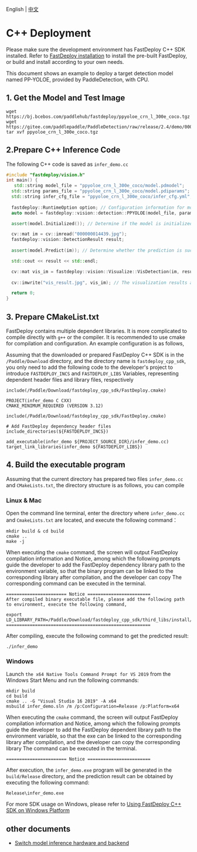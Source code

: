 English | [中文](../../../cn/quick_start/models/cpp.md)
# C++ Deployment

Please make sure the development environment has FastDeploy C++ SDK installed. Refer to [FastDeploy installation](../../build_and_install/) to install the pre-built FastDeploy, or build and install according to your own needs.

This document shows an example to deploy a target detection model named PP-YOLOE, provided by PaddleDetection, with CPU.

## 1. Get the Model and Test Image

```
wget https://bj.bcebos.com/paddlehub/fastdeploy/ppyoloe_crn_l_300e_coco.tgz
wget https://gitee.com/paddlepaddle/PaddleDetection/raw/release/2.4/demo/000000014439.jpg
tar xvf ppyoloe_crn_l_300e_coco.tgz
```

## 2.Prepare C++ Inference Code

The following C++ code is saved as `infer_demo.cc`

``` c++
#include "fastdeploy/vision.h"
int main() {
   std::string model_file = "ppyoloe_crn_l_300e_coco/model.pdmodel";
  std::string params_file = "ppyoloe_crn_l_300e_coco/model.pdiparams";
  std::string infer_cfg_file = "ppyoloe_crn_l_300e_coco/infer_cfg.yml";
  
  fastdeploy::RuntimeOption option; // Configuration information for model inference
  auto model = fastdeploy::vision::detection::PPYOLOE(model_file, params_file, infer_cfg_file, option);

  assert(model.Initialized()); // Determine if the model is initialized successfully

  cv::mat im = cv::imread("000000014439.jpg");
  fastdeploy::vision::DetectionResult result;
  
  assert(model.Predict(im)); // Determine whether the prediction is successful

  std::cout << result << std::endl;

  cv::mat vis_im = fastdeploy::vision::Visualize::VisDetection(im, result, 0.5);
  
  cv::imwrite("vis_result.jpg", vis_im); // The visualization results are saved locally

  return 0;
}
```

## 3. Prepare CMakeList.txt


FastDeploy contains multiple dependent libraries. It is more complicated to compile directly with `g++` or the compiler. It is recommended to use cmake for compilation and configuration. An example configuration is as follows,

Assuming that the downloaded or prepared FastDeploy C++ SDK is in the `/Paddle/Download` directory, and the directory name is `fastdeploy_cpp_sdk`, you only need to add the following code to the developer's project to introduce `FASTDEPLOY_INCS` and `FASTDEPLOY_LIBS` Variables, representing dependent header files and library files, respectively

``` shell
include(/Paddle/Download/fastdeploy_cpp_sdk/FastDeploy.cmake)
```

```
PROJECT(infer_demo C CXX)
CMAKE_MINIMUM_REQUIRED (VERSION 3.12)

include(/Paddle/Download/fastdeploy_cpp_sdk/FastDeploy.cmake)

# Add FastDeploy dependency header files
include_directories(${FASTDEPLOY_INCS})

add_executable(infer_demo ${PROJECT_SOURCE_DIR}/infer_demo.cc)
target_link_libraries(infer_demo ${FASTDEPLOY_LIBS})
```

## 4. Build the executable program


Assuming that the current directory has prepared two files `infer_demo.cc` and `CMakeLists.txt`, the directory structure is as follows, you can compile

### Linux & Mac

Open the command line terminal, enter the directory where `infer_demo.cc` and `CmakeLists.txt` are located, and execute the following command：

```
mkdir build & cd build
cmake ..
make -j
```

When executing the `cmake` command, the screen will output FastDeploy compilation information and Notice, among which the following prompts guide the developer to add the FastDeploy dependency library path to the environment variable, so that the binary program can be linked to the corresponding library after compilation, and the developer can copy The corresponding command can be executed in the terminal.


```
======================= Notice ========================
After compiled binary executable file, please add the following path to environment, execute the following command,

export LD_LIBRARY_PATH=/Paddle/Download/fastdeploy_cpp_sdk/third_libs/install/paddle2onnx/lib:/Paddle/Download/fastdeploy_cpp_sdk/third_libs/install/opencv/lib:/Paddle/Download/fastdeploy_cpp_sdk/third_libs/install/onnxruntime/lib:/Paddle/Download/fastdeploy_cpp_sdk/lib:${LD_LIBRARY_PATH}
=======================================================
```

After compiling, execute the following command to get the predicted result:

```
./infer_demo 
```

### Windows

Launch `the x64 Native Tools Command Prompt for VS 2019` from the Windows Start Menu and run the following commands:

```
mkdir build
cd build
cmake .. -G "Visual Studio 16 2019" -A x64
msbuild infer_demo.sln /m /p:Configuration=Release /p:Platform=x64
```


When executing the `cmake` command, the screen will output FastDeploy compilation information and Notice, among which the following prompts guide the developer to add the FastDeploy dependent library path to the environment variable, so that the exe can be linked to the corresponding library after compilation, and the developer can copy the corresponding library The command can be executed in the terminal.

```
======================= Notice ========================

```

After execution, the `infer_demo.exe` program will be generated in the `build/Release` directory, and the prediction result can be obtained by executing the following command:
```
Release\infer_demo.exe
```

For more SDK usage on Windows, please refer to [Using FastDeploy C++ SDK on Windows Platform](../../faq/use_sdk_on_windows.md)

## other documents

- [Switch model inference hardware and backend](../../faq/how_to_change_backend.md)
